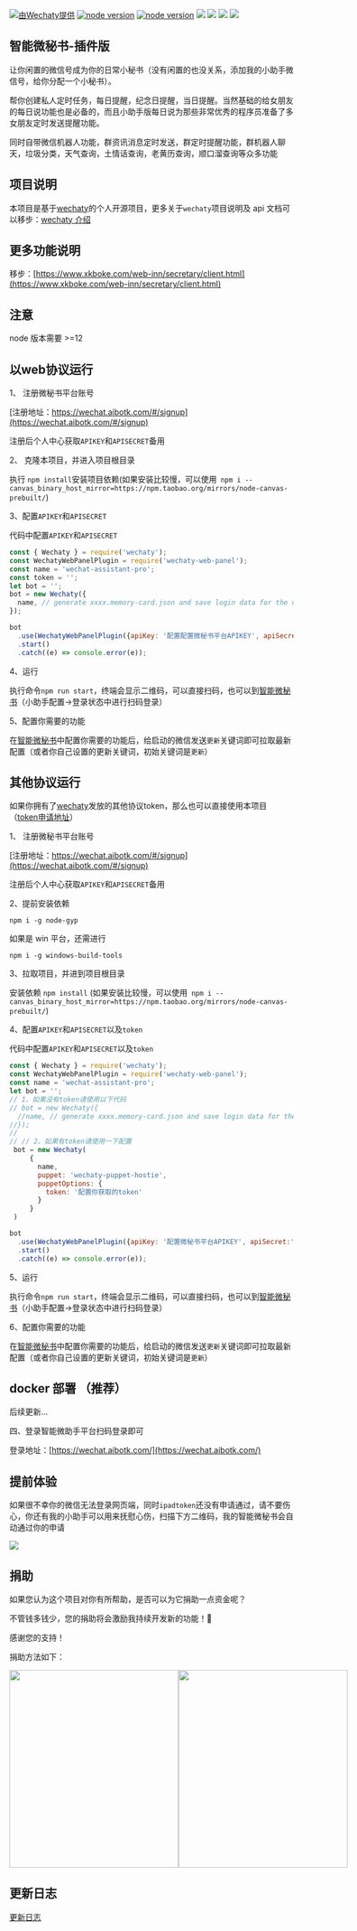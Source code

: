 [![ 由Wechaty提供 ](https://img.shields.io/badge/Powered%20By-Wechaty-blue.svg)](https://github.com/wechaty/wechaty)
[![node version](https://img.shields.io/badge/node-%3E%3D12-blue.svg)](http://nodejs.cn/download/)
[![node version](https://img.shields.io/badge/wechaty-%3E%3D0.50.7-blue.svg)](https://github.com/wechaty/wechaty)
![](https://img.shields.io/badge/Window-green.svg)
![](https://img.shields.io/badge/Mac-yellow.svg)
![](https://img.shields.io/badge/Centos-blue.svg)
[![](https://img.shields.io/badge/Docker-red.svg)]()

## 智能微秘书-插件版

让你闲置的微信号成为你的日常小秘书（没有闲置的也没关系，添加我的小助手微信号，给你分配一个小秘书）。

帮你创建私人定时任务，每日提醒，纪念日提醒，当日提醒。当然基础的给女朋友的每日说功能也是必备的，而且小助手版每日说为那些非常优秀的程序员准备了多女朋友定时发送提醒功能。

同时自带微信机器人功能，群资讯消息定时发送，群定时提醒功能，群机器人聊天，垃圾分类，天气查询，土情话查询，老黄历查询，顺口溜查询等众多功能

## 项目说明

本项目是基于[wechaty](https://github.com/wechaty/wechaty)的个人开源项目，更多关于`wechaty`项目说明及 api 文档可以移步：[wechaty 介绍](https://wechaty.js.org/v/zh/)

## 更多功能说明

移步：[https://www.xkboke.com/web-inn/secretary/client.html](https://www.xkboke.com/web-inn/secretary/client.html)

## 注意
node 版本需要 >=12

## 以web协议运行

1、 注册微秘书平台账号

[注册地址：https://wechat.aibotk.com/#/signup](https://wechat.aibotk.com/#/signup)

注册后个人中心获取`APIKEY`和`APISECRET`备用

2、 克隆本项目，并进入项目根目录

执行 `npm install`安装项目依赖(如果安装比较慢，可以使用` npm i --canvas_binary_host_mirror=https://npm.taobao.org/mirrors/node-canvas-prebuilt/`)

3、配置`APIKEY`和`APISECRET`

代码中配置`APIKEY`和`APISECRET`
```javascript
const { Wechaty } = require('wechaty');
const WechatyWebPanelPlugin = require('wechaty-web-panel');
const name = 'wechat-assistant-pro';
const token = '';
let bot = '';
bot = new Wechaty({
  name, // generate xxxx.memory-card.json and save login data for the next login
});

bot
  .use(WechatyWebPanelPlugin({apiKey: '配置配置微秘书平台APIKEY', apiSecret:'配置配置微秘书平台APISECRET'}))
  .start()
  .catch((e) => console.error(e));

```

4、运行

执行命令`npm run start`，终端会显示二维码，可以直接扫码，也可以到[智能微秘书](https://wechat.aibotk.com)（小助手配置->登录状态中进行扫码登录）

5、配置你需要的功能

在[智能微秘书](https://wechat.aibotk.com)中配置你需要的功能后，给启动的微信发送`更新`关键词即可拉取最新配置（或者你自己设置的更新关键词，初始关键词是`更新`）


## 其他协议运行

如果你拥有了[wechaty](https://github.com/wechaty/wechaty)发放的其他协议token，那么也可以直接使用本项目 （[token申请地址](https://github.com/juzibot/Welcome/wiki/Everything-about-Wechaty)）

1、 注册微秘书平台账号

[注册地址：https://wechat.aibotk.com/#/signup](https://wechat.aibotk.com/#/signup)

注册后个人中心获取`APIKEY`和`APISECRET`备用

2、提前安装依赖

```
npm i -g node-gyp
```

如果是 win 平台，还需进行

```
npm i -g windows-build-tools
```

3、拉取项目，并进到项目根目录

安装依赖 `npm install` (如果安装比较慢，可以使用` npm i --canvas_binary_host_mirror=https://npm.taobao.org/mirrors/node-canvas-prebuilt/`)

4、配置`APIKEY`和`APISECRET`以及`token`
  
  代码中配置`APIKEY`和`APISECRET`以及`token`
  ```javascript
  const { Wechaty } = require('wechaty');
  const WechatyWebPanelPlugin = require('wechaty-web-panel');
  const name = 'wechat-assistant-pro';
  let bot = '';
  // 1、如果没有token请使用以下代码
  // bot = new Wechaty({
    //name, // generate xxxx.memory-card.json and save login data for the next login
  //});
  //
  // // 2、如果有token请使用一下配置
   bot = new Wechaty(
       {
         name,
         puppet: 'wechaty-puppet-hostie',
         puppetOptions: {
           token: '配置你获取的token'
         }
       }
   )
  
  bot
    .use(WechatyWebPanelPlugin({apiKey: '配置微秘书平台APIKEY', apiSecret:'配置配置微秘书平台APISECRET'}))
    .start()
    .catch((e) => console.error(e));

  
  ```

5、运行
  
  执行命令`npm run start`，终端会显示二维码，可以直接扫码，也可以到[智能微秘书](https://wechat.aibotk.com)（小助手配置->登录状态中进行扫码登录）

6、配置你需要的功能

在[智能微秘书](https://wechat.aibotk.com)中配置你需要的功能后，给启动的微信发送`更新`关键词即可拉取最新配置（或者你自己设置的更新关键词，初始关键词是`更新`）


## docker 部署 （推荐）

后续更新...

四、登录智能微助手平台扫码登录即可

登录地址：[https://wechat.aibotk.com/](https://wechat.aibotk.com/)

## 提前体验

如果很不幸你的微信无法登录网页端，同时`ipadtoken`还没有申请通过，请不要伤心，你还有我的小助手可以用来抚慰心伤，扫描下方二维码，我的智能微秘书会自动通过你的申请

![](https://user-gold-cdn.xitu.io/2019/2/28/1693401c6c3e6b02?w=430&h=430&f=png&s=53609)

## 捐助

如果您认为这个项目对你有所帮助，是否可以为它捐助一点资金呢？

不管钱多钱少，您的捐助将会激励我持续开发新的功能！🎉

感谢您的支持！

捐助方法如下：

<div style="display: flex;justify-content: flex-start">
<img width="300" height="350" src="http://image.xkboke.com/web-inn/aibotk-weixin.png" />
<img width="300" height="350" src="http://image.xkboke.com/web-inn/aibotk-alipay.png" />
</div>

## 更新日志

[更新日志](./CHANGELOG.md)
